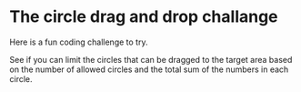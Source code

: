 # The circle drag and drop challange

Here is a fun coding challenge to try.

See if you can limit the circles that can be dragged to the target area based on the number of allowed circles and the total sum of the numbers in each circle.

